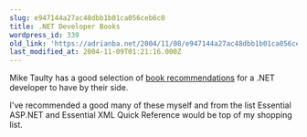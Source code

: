 ```yaml
---
slug: e947144a27ac48dbb1b01ca056ceb6c0
title: .NET Developer Books
wordpress_id: 339
old_link: 'https://adrianba.net/2004/11/08/e947144a27ac48dbb1b01ca056ceb6c0/'
last_modified_at: 2004-11-09T01:21:16.000Z
---
```


Mike Taulty has a good selection of
[book
recommendations](http://mtaulty.com/blog/archive/2004/10/21/808.aspx) for a .NET developer to have by their side.

I've recommended a good many of these myself and from the list
Essential ASP.NET and Essential XML Quick Reference would be top of
my shopping list.
